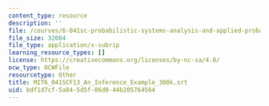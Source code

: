 ```yaml
---
content_type: resource
description: ''
file: /courses/6-041sc-probabilistic-systems-analysis-and-applied-probability-fall-2013/bdf1d7cf5a845d5f86d044b205764564_MIT6_041SCF13_An_Inference_Example_300k.vtt
file_size: 32084
file_type: application/x-subrip
learning_resource_types: []
license: https://creativecommons.org/licenses/by-nc-sa/4.0/
ocw_type: OCWFile
resourcetype: Other
title: MIT6_041SCF13_An_Inference_Example_300k.srt
uid: bdf1d7cf-5a84-5d5f-86d0-44b205764564
---
```

